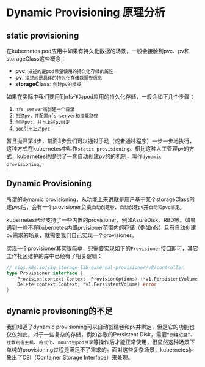 # Dynamic Provisioning 原理分析

## static provisioning

在kubernetes pod应用中如果有持久化数据的场景，一般会接触到pvc、pv和storageClass这些概念：

- **pvc**: `描述的是pod希望使用的持久化存储的属性`
- **pv**: `描述的是具体的持久化存储数据卷信息`
- **storageClass**: `创建pv的模板`

如果在实际中我们要用到nfs作为pod应用的持久化存储，一般会如下几个步骤：

1. `nfs server端创建一个目录`
2. `创建pv，并配置nfs server和挂载路径`
3. `创建pvc，并与上述pv绑定`
4. `pod引用上述pvc`

暂且抛开第4步，前面3步我们可以通过手动（或者通过程序）一步一步地执行，这种方式在kubernetes中叫作`static provisioning`。相比这种人工管理pv的方式，kubernetes也提供了一套自动创建pv的的机制，叫作`dynamic provisioning`。

## Dynamic Provisioning

所谓的dynamic provisioning，从功能上来讲就是用户基于某个storageClass创建pvc后，会有一个provisioner负责`自动创建卷`、`自动创建pv`并`自动和pvc绑定`。

kubernetes已经支持了一些内置的provisioner，例如AzureDisk、RBD等。如果遇到一些不在kubernetes内置prvisioner范围内的存储（例如nfs）且有自动创建pv需求的场景，就需要我们自己实现一个provisioner。

实现一个provisioner其实很简单，只需要实现如下的`Provisioner`接口即可，其它工作社区维护的库中已经有了相关逻辑：

```go
// sigs.k8s.io/sig-storage-lib-external-provisioner/v8/controller
type Provisioner interface {
    Provision(context.Context, ProvisionOptions) (*v1.PersistentVolume, ProvisioningState, error)
    Delete(context.Context, *v1.PersistentVolume) error
}
```

## dynamic provisoning的不足 

我们知道了dynamic provisioning可以自动创建卷和pv并绑定，但是它的功能也仅仅如此。对于一些复杂的存储，例如谷歌的Persistent Disk，需要`“创建磁盘”`、`挂载到宿主机`、`格式化`、`mount到pod目录`等操作后才能正常使用，很显然这种场景下单纯的provisioning过程是满足不了需求的。面对这些复杂场景，kubernetes抽象出了CSI（Container Storage Interface）来处理。
